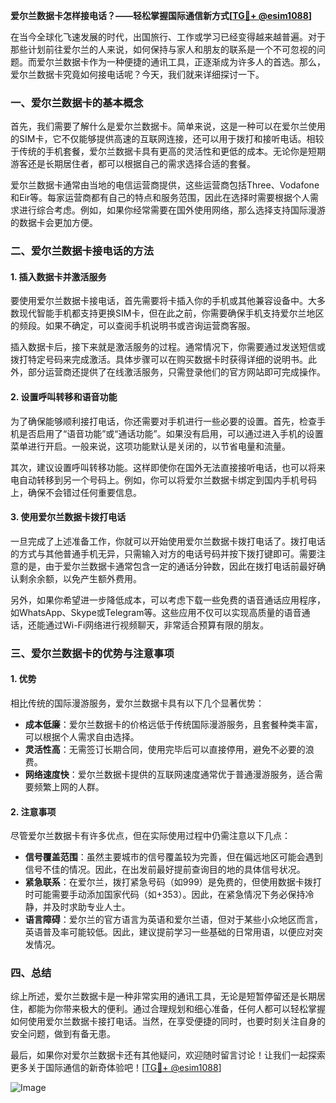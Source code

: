 **爱尔兰数据卡怎样接电话？——轻松掌握国际通信新方式[[TG💪+ @esim1088](https://t.me/s/esim1088)]**

在当今全球化飞速发展的时代，出国旅行、工作或学习已经变得越来越普遍。对于那些计划前往爱尔兰的人来说，如何保持与家人和朋友的联系是一个不可忽视的问题。而爱尔兰数据卡作为一种便捷的通讯工具，正逐渐成为许多人的首选。那么，爱尔兰数据卡究竟如何接电话呢？今天，我们就来详细探讨一下。

### 一、爱尔兰数据卡的基本概念

首先，我们需要了解什么是爱尔兰数据卡。简单来说，这是一种可以在爱尔兰使用的SIM卡，它不仅能够提供高速的互联网连接，还可以用于拨打和接听电话。相较于传统的手机套餐，爱尔兰数据卡具有更高的灵活性和更低的成本。无论你是短期游客还是长期居住者，都可以根据自己的需求选择合适的套餐。

爱尔兰数据卡通常由当地的电信运营商提供，这些运营商包括Three、Vodafone和Eir等。每家运营商都有自己的特点和服务范围，因此在选择时需要根据个人需求进行综合考虑。例如，如果你经常需要在国外使用网络，那么选择支持国际漫游的数据卡会更加方便。

### 二、爱尔兰数据卡接电话的方法

#### 1. 插入数据卡并激活服务

要使用爱尔兰数据卡接电话，首先需要将卡插入你的手机或其他兼容设备中。大多数现代智能手机都支持更换SIM卡，但在此之前，你需要确保手机支持爱尔兰地区的频段。如果不确定，可以查阅手机说明书或咨询运营商客服。

插入数据卡后，接下来就是激活服务的过程。通常情况下，你需要通过发送短信或拨打特定号码来完成激活。具体步骤可以在购买数据卡时获得详细的说明书。此外，部分运营商还提供了在线激活服务，只需登录他们的官方网站即可完成操作。

#### 2. 设置呼叫转移和语音功能

为了确保能够顺利接打电话，你还需要对手机进行一些必要的设置。首先，检查手机是否启用了“语音功能”或“通话功能”。如果没有启用，可以通过进入手机的设置菜单进行开启。一般来说，这项功能默认是关闭的，以节省电量和流量。

其次，建议设置呼叫转移功能。这样即使你在国外无法直接接听电话，也可以将来电自动转移到另一个号码上。例如，你可以将爱尔兰数据卡绑定到国内手机号码上，确保不会错过任何重要信息。

#### 3. 使用爱尔兰数据卡拨打电话

一旦完成了上述准备工作，你就可以开始使用爱尔兰数据卡拨打电话了。拨打电话的方式与其他普通手机无异，只需输入对方的电话号码并按下拨打键即可。需要注意的是，由于爱尔兰数据卡通常包含一定的通话分钟数，因此在拨打电话前最好确认剩余余额，以免产生额外费用。

另外，如果你希望进一步降低成本，可以考虑下载一些免费的语音通话应用程序，如WhatsApp、Skype或Telegram等。这些应用不仅可以实现高质量的语音通话，还能通过Wi-Fi网络进行视频聊天，非常适合预算有限的朋友。

### 三、爱尔兰数据卡的优势与注意事项

#### 1. 优势

相比传统的国际漫游服务，爱尔兰数据卡具有以下几个显著优势：

- **成本低廉**：爱尔兰数据卡的价格远低于传统国际漫游服务，且套餐种类丰富，可以根据个人需求自由选择。
- **灵活性高**：无需签订长期合同，使用完毕后可以直接停用，避免不必要的浪费。
- **网络速度快**：爱尔兰数据卡提供的互联网速度通常优于普通漫游服务，适合需要频繁上网的人群。

#### 2. 注意事项

尽管爱尔兰数据卡有许多优点，但在实际使用过程中仍需注意以下几点：

- **信号覆盖范围**：虽然主要城市的信号覆盖较为完善，但在偏远地区可能会遇到信号不佳的情况。因此，在出发前最好提前查询目的地的具体信号状况。
- **紧急联系**：在爱尔兰，拨打紧急号码（如999）是免费的，但使用数据卡拨打时可能需要手动添加国家代码（如+353）。因此，在紧急情况下务必保持冷静，并及时求助专业人士。
- **语言障碍**：爱尔兰的官方语言为英语和爱尔兰语，但对于某些小众地区而言，英语普及率可能较低。因此，建议提前学习一些基础的日常用语，以便应对突发情况。

### 四、总结

综上所述，爱尔兰数据卡是一种非常实用的通讯工具，无论是短暂停留还是长期居住，都能为你带来极大的便利。通过合理规划和细心准备，任何人都可以轻松掌握如何使用爱尔兰数据卡接打电话。当然，在享受便捷的同时，也要时刻关注自身的安全问题，做到有备无患。

最后，如果你对爱尔兰数据卡还有其他疑问，欢迎随时留言讨论！让我们一起探索更多关于国际通信的新奇体验吧！[[TG💪+ @esim1088](https://t.me/s/esim1088)] 

![Image](https://i.postimg.cc/4NQfJmqS/Snipaste-2025-05-13-00-14-12.png)